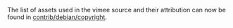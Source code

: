 The list of assets used in the vimee source and their attribution can now be found in [contrib/debian/copyright](../contrib/debian/copyright).
